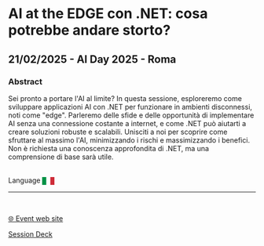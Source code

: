 # AI at the EDGE con .NET: cosa potrebbe andare storto?
## 21/02/2025 - AI Day 2025 - Roma
### Abstract
Sei pronto a portare l'AI al limite? In questa sessione, esploreremo come sviluppare applicazioni AI con .NET per funzionare in ambienti disconnessi, noti come "edge". Parleremo delle sfide e delle opportunità di implementare AI senza una connessione costante a internet, e come .NET può aiutarti a creare soluzioni robuste e scalabili. Unisciti a noi per scoprire come sfruttare al massimo l'AI, minimizzando i rischi e massimizzando i benefici. Non è richiesta una conoscenza approfondita di .NET, ma una comprensione di base sarà utile.


<br/>
Language <img width="25" src="https://raw.githubusercontent.com/dpcons/DPCons/Dev/Resources/FlagItaly.svg" style="vertical-align:middle">
<br/>

---

<br/>
<p>
<a href="https://netsat2025pn.1nn0va.it/">🌐 Event web site</a>
</p>

<p>
<a href="https://github.com/dpcons/DPCons/blob/main/Decks/20250125-AI at the EDGE con NET cosa potrebbe andare storto.pdf"  
target="_blank">Session Deck</a>
</a>
</p>
